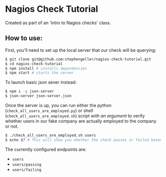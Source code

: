 # Nagios Check Tutorial

Created as part of an 'intro to Nagios checks' class.

## How to use:

First, you'll need to set up the local server that our check will be querying:

```bash
$ git clone git@github.com:stephengeller/nagios-check-tutorial.git
$ cd nagios-check-tutorial
$ npm install # installs dependencies
$ npm start # starts the server
```

To launch basic json sever instead:
```bash
$ npm i -g json-server
$ json-server json-server.json

```

Once the server is up, you can run either the python (`check_all_users_are_employed.py`) or shell (`check_all_users_are_employed.sh`) script _with an argument_ to verify whether users in our fake company are actually employed to the company or not.

```bash
$ ./check_all_users_are_employed.sh users
$ echo $? # This will show you whether the check passes or failed based on the exit code
```

The currently configured endpoints are:

* `users`
* `users/passing`
* `users/failing`
